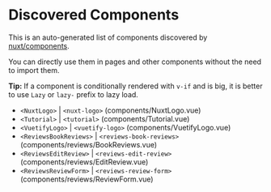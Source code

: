 # Discovered Components

This is an auto-generated list of components discovered by [nuxt/components](https://github.com/nuxt/components).

You can directly use them in pages and other components without the need to import them.

**Tip:** If a component is conditionally rendered with `v-if` and is big, it is better to use `Lazy` or `lazy-` prefix to lazy load.

- `<NuxtLogo>` | `<nuxt-logo>` (components/NuxtLogo.vue)
- `<Tutorial>` | `<tutorial>` (components/Tutorial.vue)
- `<VuetifyLogo>` | `<vuetify-logo>` (components/VuetifyLogo.vue)
- `<ReviewsBookReviews>` | `<reviews-book-reviews>` (components/reviews/BookReviews.vue)
- `<ReviewsEditReview>` | `<reviews-edit-review>` (components/reviews/EditReview.vue)
- `<ReviewsReviewForm>` | `<reviews-review-form>` (components/reviews/ReviewForm.vue)
